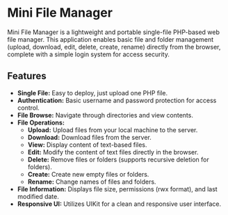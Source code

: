 # Mini File Manager

Mini File Manager is a lightweight and portable single-file PHP-based web file manager. This application enables basic file and folder management (upload, download, edit, delete, create, rename) directly from the browser, complete with a simple login system for access security.

## Features

* **Single File:** Easy to deploy, just upload one PHP file.
* **Authentication:** Basic username and password protection for access control.
* **File Browse:** Navigate through directories and view contents.
* **File Operations:**
    * **Upload:** Upload files from your local machine to the server.
    * **Download:** Download files from the server.
    * **View:** Display content of text-based files.
    * **Edit:** Modify the content of text files directly in the browser.
    * **Delete:** Remove files or folders (supports recursive deletion for folders).
    * **Create:** Create new empty files or folders.
    * **Rename:** Change names of files and folders.
* **File Information:** Displays file size, permissions (rwx format), and last modified date.
* **Responsive UI:** Utilizes UIKit for a clean and responsive user interface.

